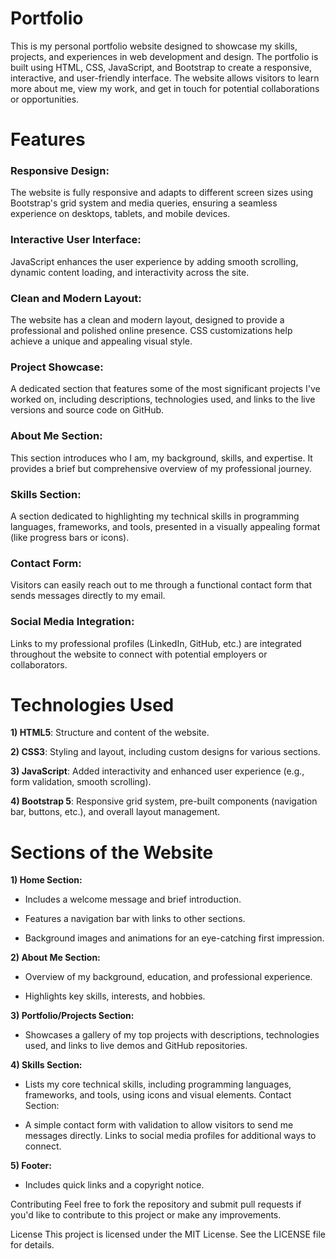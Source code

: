 # Portfolio

This is my personal portfolio website designed to showcase my skills, projects, and experiences in web development and design. The portfolio is built using HTML, CSS, JavaScript, and Bootstrap to create a responsive, interactive, and user-friendly interface. The website allows visitors to learn more about me, view my work, and get in touch for potential collaborations or opportunities.

# Features

### Responsive Design: 

The website is fully responsive and adapts to different screen sizes using Bootstrap's grid system and media queries, ensuring a seamless experience on desktops, tablets, and mobile devices.

### Interactive User Interface: 

JavaScript enhances the user experience by adding smooth scrolling, dynamic content loading, and interactivity across the site.

### Clean and Modern Layout: 

The website has a clean and modern layout, designed to provide a professional and polished online presence. CSS customizations help achieve a unique and appealing visual style.

### Project Showcase:

A dedicated section that features some of the most significant projects I've worked on, including descriptions, technologies used, and links to the live versions and source code on GitHub.

### About Me Section: 

This section introduces who I am, my background, skills, and expertise. It provides a brief but comprehensive overview of my professional journey.

### Skills Section: 

A section dedicated to highlighting my technical skills in programming languages, frameworks, and tools, presented in a visually appealing format (like progress bars or icons).

### Contact Form: 

Visitors can easily reach out to me through a functional contact form that sends messages directly to my email.

### Social Media Integration: 

Links to my professional profiles (LinkedIn, GitHub, etc.) are integrated throughout the website to connect with potential employers or collaborators.



# Technologies Used

**1) HTML5**: Structure and content of the website.

**2) CSS3**: Styling and layout, including custom designs for various sections.

**3) JavaScript**: Added interactivity and enhanced user experience (e.g., form validation, smooth scrolling).

**4) Bootstrap 5**: Responsive grid system, pre-built components (navigation bar, buttons, etc.), and overall layout management.


# Sections of the Website

**1) Home Section:**

* Includes a welcome message and brief introduction.
  
* Features a navigation bar with links to other sections.
  
* Background images and animations for an eye-catching first impression.

  
**2) About Me Section:**

* Overview of my background, education, and professional experience.
  
* Highlights key skills, interests, and hobbies.

  
**3) Portfolio/Projects Section:**

* Showcases a gallery of my top projects with descriptions, technologies used, and links to live demos and GitHub repositories.


**4) Skills Section:**

* Lists my core technical skills, including programming languages, frameworks, and tools, using icons and visual elements.
Contact Section:

* A simple contact form with validation to allow visitors to send me messages directly.
Links to social media profiles for additional ways to connect.


**5) Footer:**

* Includes quick links and a copyright notice.



Contributing
Feel free to fork the repository and submit pull requests if you'd like to contribute to this project or make any improvements.

License
This project is licensed under the MIT License. See the LICENSE file for details.
